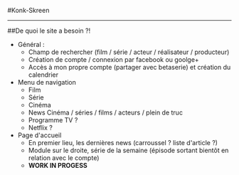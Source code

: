 #Konk-Skreen

---

##De quoi le site a besoin ?!

- Général :
	- Champ de rechercher (film / série / acteur / réalisateur / producteur)
	- Création de compte / connexion par facebook ou goolge+
	- Accès à mon propre compte (partager avec betaserie) et création du calendrier
- Menu de navigation
	- Film
	- Série
	- Cinéma
	- News Cinéma / séries / films / acteurs / plein de truc
	- Programme TV ?
	- Netflix ?
- Page d'accueil
	- En premier lieu, les dernières news (carroussel ? liste d'article ?)
	- Module sur le droite, série de la semaine (épisode sortant bientôt en relation avec le compte)
	- **WORK IN PROGESS**